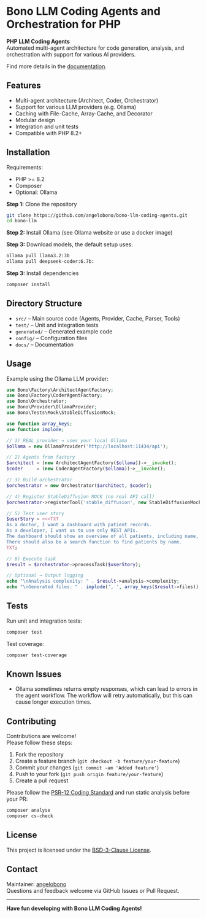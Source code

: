 # Bono LLM Coding Agents and Orchestration for PHP

**PHP LLM Coding Agents**  
Automated multi-agent architecture for code generation, analysis, and orchestration with support for various AI providers.

Find more details in the [documentation](docs/html/index.html).

## Features

- Multi-agent architecture (Architect, Coder, Orchestrator)
- Support for various LLM providers (e\.g\. Ollama)
- Caching with File\-Cache, Array\-Cache, and Decorator
- Modular design
- Integration and unit tests
- Compatible with PHP 8\.2\+

## Installation

Requirements:

- PHP >= 8\.2
- Composer
- Optional: Ollama

**Step 1:** Clone the repository
```bash
git clone https://github.com/angelobono/bono-llm-coding-agents.git
cd bono-llm
```

**Step 2:** Install Ollama (see Ollama website or use a docker image)

**Step 3:** Download models, the default setup uses:
```bash
ollama pull llama3.2:3b
ollama pull deepseek-coder:6.7b:
```

**Step 3:** Install dependencies
```bash
composer install
```

## Directory Structure

- `src/` – Main source code (Agents, Provider, Cache, Parser, Tools)
- `test/` – Unit and integration tests
- `generated/` – Generated example code
- `config/` – Configuration files
- `docs/` – Documentation

## Usage

Example using the Ollama LLM provider:

```php
use Bono\Factory\ArchitectAgentFactory;
use Bono\Factory\CoderAgentFactory;
use Bono\Orchestrator;
use Bono\Provider\OllamaProvider;
use Bono\Tests\Mock\StableDiffusionMock;

use function array_keys;
use function implode;

// 1) REAL provider → uses your local Ollama
$ollama = new OllamaProvider('http://localhost:11434/api');

// 2) Agents from factory
$architect = (new ArchitectAgentFactory($ollama))->__invoke();
$coder     = (new CoderAgentFactory($ollama))->__invoke();

// 3) Build orchestrator
$orchestrator = new Orchestrator($architect, $coder);

// 4) Register StableDiffusion MOCK (no real API call)
$orchestrator->registerTool('stable_diffusion', new StableDiffusionMock());

// 5) Test user story
$userStory = <<<TXT
As a doctor, I want a dashboard with patient records.
As a developer, I want us to use only REST APIs.
The dashboard should show an overview of all patients, including name, age, and diagnosis.
There should also be a search function to find patients by name.
TXT;

// 6) Execute task
$result = $orchestrator->processTask($userStory);

// Optional → Output logging
echo "\nAnalysis complexity: " . $result->analysis->complexity;
echo "\nGenerated files: " . implode(', ', array_keys($result->files));
```

## Tests

Run unit and integration tests:

```bash
composer test
```

Test coverage:

```bash
composer test-coverage
```

## Known Issues

- Ollama sometimes returns empty responses, which can lead to errors in the agent workflow. The workflow will retry automatically, but this can cause longer execution times.

## Contributing

Contributions are welcome!  
Please follow these steps:

1. Fork the repository
2. Create a feature branch (`git checkout -b feature/your-feature`)
3. Commit your changes (`git commit -am 'Added feature'`)
4. Push to your fork (`git push origin feature/your-feature`)
5. Create a pull request

Please follow the [PSR\-12 Coding Standard](https://www.php-fig.org/psr/psr-12/) and run static analysis before your PR:

```bash
composer analyse
composer cs-check
```

## License

This project is licensed under the [BSD-3-Clause License](LICENSE.md).

## Contact

Maintainer: [angelobono](https://github.com/angelobono)  
Questions and feedback welcome via GitHub Issues or Pull Request.

---

**Have fun developing with Bono LLM Coding Agents!**